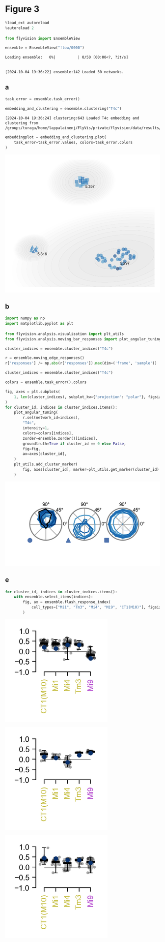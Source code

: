 # Figure 3


```python
%load_ext autoreload
%autoreload 2

from flyvision import EnsembleView
```


```python
ensemble = EnsembleView("flow/0000")
```


    Loading ensemble:   0%|          | 0/50 [00:00<?, ?it/s]


    [2024-10-04 19:36:22] ensemble:142 Loaded 50 networks.


## a


```python
task_error = ensemble.task_error()
```


```python
embedding_and_clustering = ensemble.clustering("T4c")
```

    [2024-10-04 19:36:24] clustering:643 Loaded T4c embedding and clustering from /groups/turaga/home/lappalainenj/FlyVis/private/flyvision/data/results/flow/0000/umap_and_clustering.



```python
embeddingplot = embedding_and_clustering.plot(
    task_error=task_error.values, colors=task_error.colors
)
```



![png](figure_03_naturalistic_stimuli_responses_files/figure_03_naturalistic_stimuli_responses_6_0.png)



## b


```python
import numpy as np
import matplotlib.pyplot as plt

from flyvision.analysis.visualization import plt_utils
from flyvision.analysis.moving_bar_responses import plot_angular_tuning
```


```python
cluster_indices = ensemble.cluster_indices("T4c")
```


```python
r = ensemble.moving_edge_responses()
r['responses'] /= np.abs(r['responses']).max(dim=('frame', 'sample'))
```


```python
cluster_indices = ensemble.cluster_indices("T4c")
```


```python
colors = ensemble.task_error().colors
```


```python
fig, axes = plt.subplots(
    1, len(cluster_indices), subplot_kw={"projection": "polar"}, figsize=[2, 1]
)
for cluster_id, indices in cluster_indices.items():
    plot_angular_tuning(
        r.sel(network_id=indices),
        "T4c",
        intensity=1,
        colors=colors[indices],
        zorder=ensemble.zorder()[indices],
        groundtruth=True if cluster_id == 0 else False,
        fig=fig,
        ax=axes[cluster_id],
    )
    plt_utils.add_cluster_marker(
        fig, axes[cluster_id], marker=plt_utils.get_marker(cluster_id)
    )
```



![png](figure_03_naturalistic_stimuli_responses_files/figure_03_naturalistic_stimuli_responses_13_0.png)



## e


```python
for cluster_id, indices in cluster_indices.items():
    with ensemble.select_items(indices):
        fig, ax = ensemble.flash_response_index(
            cell_types=["Mi1", "Tm3", "Mi4", "Mi9", "CT1(M10)"], figsize=[1, 1]
        )
```



![png](figure_03_naturalistic_stimuli_responses_files/figure_03_naturalistic_stimuli_responses_15_0.png)





![png](figure_03_naturalistic_stimuli_responses_files/figure_03_naturalistic_stimuli_responses_15_1.png)





![png](figure_03_naturalistic_stimuli_responses_files/figure_03_naturalistic_stimuli_responses_15_2.png)

